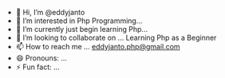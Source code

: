 - 👋 Hi, I’m @eddyjanto
- 👀 I’m interested in Php Programming...
- 🌱 I’m currently just begin learning Php...
- 💞️ I’m looking to collaborate on ... Learning Php as a Beginner
- 📫 How to reach me ... eddyjanto.php@gmail.com
- 😄 Pronouns: ... 
- ⚡ Fun fact: ...

<!---
eddyjanto/eddyjanto is a ✨ special ✨ repository because its `README.md` (this file) appears on your GitHub profile.
You can click the Preview link to take a look at your changes.
--->
